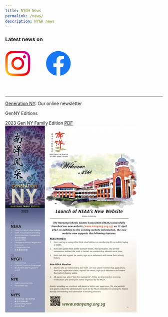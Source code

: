 ```yaml
---
title: NYGH News
permalink: /news/
description: NYGH news
---
```

### **Latest news on**

<a href="https://www.instagram.com/nygh_official/">
<img style="width:80px; float: left; margin: 10px 50px 50px 0px;" src="/images/instagram_glyph_gradient_rgb.png"></a>
<a href="https://www.facebook.com/NanyangGirlsHighSchool">
<img style="width:80px; float: left; margin: 10px 50px 50px 0px;" src="/images/f_logo_rgb-blue_250.png"></a>

<br style="clear:both">

<hr>

[Generation NY](http://generationny.home.blog/): Our online newsletter

GenNY Editions

2023 Gen NY Family Edition [PDF](/files/Newsletters/2020_family_edition.pdf)
![](/images/genny_family_edition_2022.jpg)